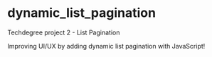# dynamic_list_pagination

Techdegree project 2 - List Pagination

Improving UI/UX by adding dynamic list pagination with JavaScript!
